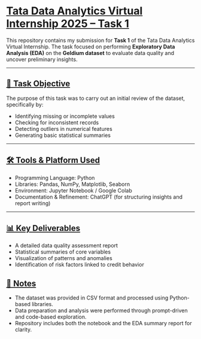 # [Tata Data Analytics Virtual Internship 2025 – Task 1](https://github.com/shivanikhoteley/Tata-internship-task1)

This repository contains my submission for **Task 1** of the Tata Data Analytics Virtual Internship. The task focused on performing **Exploratory Data Analysis (EDA)** on the **Geldium dataset** to evaluate data quality and uncover preliminary insights.

---

## [📌 Task Objective](https://github.com/shivanikhoteley/Tata-internship-task1)

The purpose of this task was to carry out an initial review of the dataset, specifically by:
- Identifying missing or incomplete values
- Checking for inconsistent records
- Detecting outliers in numerical features
- Generating basic statistical summaries

---

## [🛠️ Tools & Platform Used](https://github.com/shivanikhoteley/Tata-internship-task1)

- Programming Language: Python
- Libraries: Pandas, NumPy, Matplotlib, Seaborn
- Environment: Jupyter Notebook / Google Colab
- Documentation & Refinement: ChatGPT (for structuring insights and report writing) 

---

## [📊 Key Deliverables](https://github.com/shivanikhoteley/Tata-internship-task1)

- A detailed data quality assessment report
- Statistical summaries of core variables
- Visualization of patterns and anomalies
- Identification of risk factors linked to credit behavior

## [🧩 Notes](https://github.com/shivanikhoteley/Tata-internship-task1)

- The dataset was provided in CSV format and processed using Python-based libraries.
- Data preparation and analysis were performed through prompt-driven and code-based exploration.
- Repository includes both the notebook and the EDA summary report for clarity.
